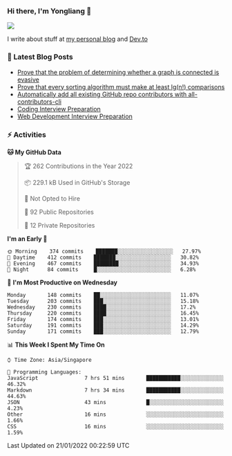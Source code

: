 ### Hi there, I'm Yongliang 👋 
<!--
**tlylt/tlylt** is a ✨ _special_ ✨ repository because its `README.md` (this file) appears on your GitHub profile.

Here are some ideas to get you started:

- 🔭 I’m currently working on ...
- 🌱 I’m currently learning ...
- 👯 I’m looking to collaborate on ...
- 🤔 I’m looking for help with ...
- 💬 Ask me about ...
- 📫 How to reach me: ...
- 😄 Pronouns: ...
- ⚡ Fun fact: ...
-->

<img
align="center"
src="https://github-readme-stats.vercel.app/api/?username=tlylt&theme=dracula"
/>

I write about stuff at [my personal blog](https://www.yongliangliu.com/) and [Dev.to](https://dev.to/tlylt)

### 📕 Latest Blog Posts

<!-- BLOG-POST-LIST:START -->
- [Prove that the problem of determining whether a graph is connected is evasive](https://www.yongliangliu.com/blog/prove-graph-check-connected-evasive/)
- [Prove that every sorting algorithm must make at least lg&lpar;n!&rpar; comparisons](https://www.yongliangliu.com/blog/prove-sorting-at-least-lgn/)
- [Automatically add all existing GitHub repo contributors with all-contributors-cli](https://www.yongliangliu.com/blog/all-contributors-cli-recognize-existing/)
- [Coding Interview Preparation](https://www.yongliangliu.com/blog/coding-interview-prep/)
- [Web Development Interview Preparation](https://www.yongliangliu.com/blog/web-dev-interview-prep/)
<!-- BLOG-POST-LIST:END -->

### ⚡ Activities
<!--START_SECTION:waka-->
**🐱 My GitHub Data** 

> 🏆 262 Contributions in the Year 2022
 > 
> 📦 229.1 kB Used in GitHub's Storage 
 > 
> 🚫 Not Opted to Hire
 > 
> 📜 92 Public Repositories 
 > 
> 🔑 12 Private Repositories  
 > 
**I'm an Early 🐤** 

```text
🌞 Morning    374 commits    ███████░░░░░░░░░░░░░░░░░░   27.97% 
🌆 Daytime    412 commits    ███████░░░░░░░░░░░░░░░░░░   30.82% 
🌃 Evening    467 commits    ████████░░░░░░░░░░░░░░░░░   34.93% 
🌙 Night      84 commits     █░░░░░░░░░░░░░░░░░░░░░░░░   6.28%

```
📅 **I'm Most Productive on Wednesday** 

```text
Monday       148 commits    ██░░░░░░░░░░░░░░░░░░░░░░░   11.07% 
Tuesday      203 commits    ███░░░░░░░░░░░░░░░░░░░░░░   15.18% 
Wednesday    230 commits    ████░░░░░░░░░░░░░░░░░░░░░   17.2% 
Thursday     220 commits    ████░░░░░░░░░░░░░░░░░░░░░   16.45% 
Friday       174 commits    ███░░░░░░░░░░░░░░░░░░░░░░   13.01% 
Saturday     191 commits    ███░░░░░░░░░░░░░░░░░░░░░░   14.29% 
Sunday       171 commits    ███░░░░░░░░░░░░░░░░░░░░░░   12.79%

```


📊 **This Week I Spent My Time On** 

```text
⌚︎ Time Zone: Asia/Singapore

💬 Programming Languages: 
JavaScript               7 hrs 51 mins       ███████████░░░░░░░░░░░░░░   46.32% 
Markdown                 7 hrs 34 mins       ███████████░░░░░░░░░░░░░░   44.63% 
JSON                     43 mins             █░░░░░░░░░░░░░░░░░░░░░░░░   4.23% 
Other                    16 mins             ░░░░░░░░░░░░░░░░░░░░░░░░░   1.66% 
CSS                      16 mins             ░░░░░░░░░░░░░░░░░░░░░░░░░   1.59%

```


 Last Updated on 21/01/2022 00:22:59 UTC
<!--END_SECTION:waka-->